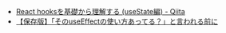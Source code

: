 - [React hooksを基礎から理解する (useState編) - Qiita](https://qiita.com/seira/items/f063e262b1d57d7e78b4)
- [【保存版】「そのuseEffectの使い方あってる？」と言われる前に](https://zenn.dev/fujiyama/articles/c26acc641c4e30)
